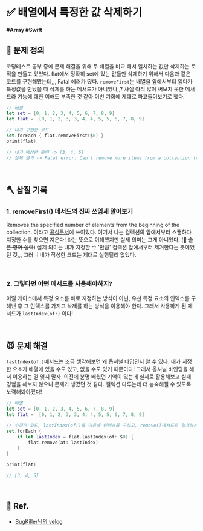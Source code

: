 # ✅ 배열에서 특정한 값 삭제하기

#### #Array #Swift 

## 🤔 문제 정의

코딩테스트 공부 중에 문제 해결을 위해 두 배열을 비교 해서 일치하는 값만 삭제하는 로직을 만들고 있었다. flat에서 정확히 set에 있는 값들만 삭제하기 위해서 다음과 같은 코드를 구현해봤는데,,, Fatal 에러가 떴다. `removeFirst`는 배열을 앞에서부터 읽다가 특정값을 만났을 때 삭제를 하는 메서드가 아니었나,,? 사실 아직 많이 써보지 못한 메서드라 기능에 대한 이해도 부족한 것 같아 이번 기회에 제대로 파고들어보기로 했다.

~~~swift
// 배열
let set = [0, 1, 2, 3, 4, 5, 6, 7, 8, 9]
let flat =  [0, 1, 2, 3, 3, 4, 4, 5, 5, 6, 7, 8, 9]

// 내가 구현한 코드
set.forEach { flat.removeFirst($0) }
print(flat)

// 내가 예상한 출력 -> [3, 4, 5]
// 실제 결과 -> Fatal error: Can't remove more items from a collection than it has
~~~

<br>

## 🪓 삽질 기록

### 1. removeFirst() 메서드의 진짜 쓰임새 알아보기

Removes the specified number of elements from the beginning of the collection. 이라고 [공식문서](https://developer.apple.com/documentation/swift/array/removefirst(_:))에 쓰여있다. 여기서 나는 컬렉션의 앞에서부터 스캔하다 지정한 수를 찾으면 지운다! 라는 뜻으로 이해했지만 실제 의미는 그게 아니었다. (~~🥲 슬픈 영어 실력~~) 실제 의미는 내가 지정한 수 '만큼' 컬렉션 앞에서부터 제거한다는 뜻이었던 것,,, 그러니 내가 작성한 코드는 제대로 실행될리 없었다.

<br>

### 2. 그렇다면 어떤 메서드를 사용해야하지?

이럴 케이스에서 특정 요소를 바로 지정하는 방식이 아닌, 우선 특정 요소의 인덱스를 구해낸 후 그 인덱스를 가지고 삭제를 하는 방식을 이용해야 한다. 그래서 사용하게 된 메서드가 `lastIndex(of:)` 이다! 

<br>


## 😈 문제 해결

`lastIndex(of:)`메서드는 조금 생각해보면 왜 옵셔널 타입인지 알 수 있다. 내가 지정한 요소가 배열에 있을 수도 있고, 없을 수도 있기 때문이다! 그래서 옵셔널 바인딩을 해서 이용하는 걸 잊지 말자. 이전에 분명 배웠던 기억이 있는데 실제로 활용해보고 실패 경험을 해보지 않으니 문제가 생겼던 것 같다. 컬렉션 다루는데 더 능숙해질 수 있도록 노력해봐야겠다!

~~~swift
// 배열
let set = [0, 1, 2, 3, 4, 5, 6, 7, 8, 9]
let flat =  [0, 1, 2, 3, 3, 4, 4, 5, 5, 6, 7, 8, 9]

// 수정한 코드, lastIndex(of:)를 이용해 인덱스를 구하고, remove()메서드로 일치하는 값을 삭제해준다.
set.forEach {
    if let lastIndex = flat.lastIndex(of: $0) {
        flat.remove(at: lastIndex)
    }
}

print(flat)

// [3, 4, 5]
~~~

<br>

## 💌 Ref.

- [BugKiller님의 velog](https://velog.io/@oper2300/Swift-%EB%B0%B0%EC%97%B4)